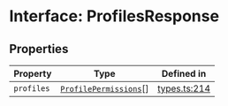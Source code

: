 # Interface: ProfilesResponse

## Properties

| Property | Type | Defined in |
| ------ | ------ | ------ |
| `profiles` | [`ProfilePermissions`](/docs/packages/sdk/interfaces/ProfilePermissions.md)[] | [types.ts:214](https://github.com/monerium/js-monorepo/blob/main/packages/sdk/src/types.ts#L214) |
